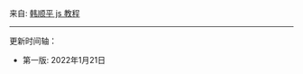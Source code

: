 
来自: [韩顺平 js 教程](https://www.bilibili.com/video/BV1bt411H7Fh)

---------------------------------------------


更新时间轴：

- 第一版: 2022年1月21日
